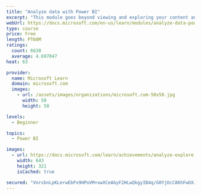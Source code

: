 ```yaml
---
title: "Analyze data with Power BI"
excerpt: "This module goes beyond viewing and exploring your content and explains how to interact with it by working with reports and dashboards to uncover and share new business insights."
webUrl: https://docs.microsoft.com/en-us/learn/modules/analyze-data-power-bi/
type: course
price: Free
length: PT60M
ratings:
  count: 6638
  average: 4.697047
heat: 63

provider:
  name: Microsoft Learn
  domain: microsoft.com
  images:
    - url: /assets/images/organizations/microsoft.com-50x50.jpg
      width: 50
      height: 50

levels:
  - Beginner

topics:
  - Power BI

images:
  - url: https://docs.microsoft.com/learn/achievements/analyze-explore-data-power-bi-social.png
    width: 643
    height: 321
    isCached: true

secured: "VnrsbnLpKLerwEbPx9HPoVM+xwXCeAbyF2HLwQkgyIB4q/G0YjOcC8KhFwOXJpAct/UJ4JfLh4Z9YEN5EGUFer27SzKBAA2HKzMenYNo2vwIoZi7ZcXbm4/2dQ44prgMsXa7BmxAnbofapO8fWTHwgNnqWI7uv8VhEZi9cSagZJT1k42IVfCULHCMeJPQ9fqYmmK9f5ElpicrRzznagKGqvhTvcWOxvO2KgrAk/TlOJ/2NAi1Q7H+AX41Sd6siEy+0xyhzlonpKvp1rlQBrJR5Q/iFCv3pkcO7E4jiGGxfy0TZ/hcHaRd1SsB6XmvdwSkqd4zy98y3NpCD1wseUt99xJN7Yc5eos0MvBOtkyb3sdntPNzYVU+DyDmPRFxpcE0dGr5HWbUU7hN5iS4401htMHN93t5/3WNeArCCvG7JU=;CiAv5SL70dK6u9yn4WnPtA=="
---
```


